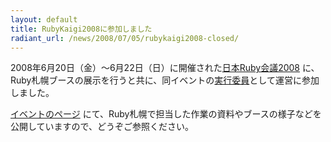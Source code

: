 ```yaml
---
layout: default
title: RubyKaigi2008に参加しました
radiant_url: /news/2008/07/05/rubykaigi2008-closed/
---
```

2008年6月20日（金）〜6月22日（日）に開催された[日本Ruby会議2008](http://jp.rubyist.net/RubyKaigi2008/) に、Ruby札幌ブースの展示を行うと共に、同イベントの[実行委員](http://jp.rubyist.net/RubyKaigi2008/?ExecutiveCommittee)として運営に参加しました。

[イベントのページ](http://ruby-sapporo.org/events/etc/rubykaigi2008) にて、Ruby札幌で担当した作業の資料やブースの様子などを公開していますので、どうぞご参照ください。

